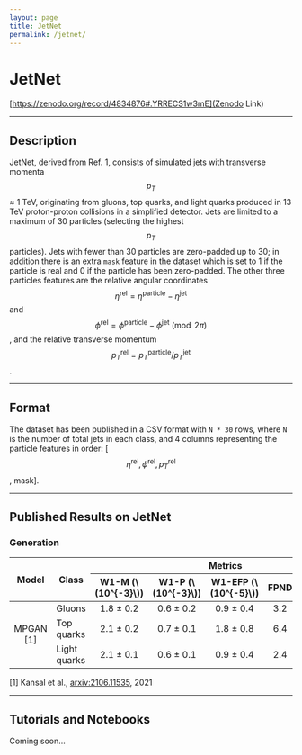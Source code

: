 ```yaml
---
layout: page
title: JetNet
permalink: /jetnet/
---
```


# JetNet

[https://zenodo.org/record/4834876#.YRRECS1w3mE](Zenodo Link)

---
## Description

JetNet, derived from Ref. 1, consists of simulated jets with transverse momenta $$p_T$$ ≈ 1 TeV, originating from gluons, top quarks, and light quarks produced in 13 TeV proton-proton collisions in a simplified detector. Jets are limited to a maximum of 30 particles (selecting the highest $$p_T$$ particles). Jets with fewer than 30 particles are zero-padded up to 30; in addition there is an extra `mask` feature in the dataset which is set to 1 if the particle is real and 0 if the particle has been zero-padded. The other three particles features are the relative angular coordinates $$\eta^\mathrm{rel} = \eta^\mathrm{particle} - \eta^\mathrm{jet}$$ and $$\phi^\mathrm{rel} = \phi^\mathrm{particle} - \phi^\mathrm{jet} \pmod{2\pi}$$, and the relative transverse momentum $$p_T^\mathrm{rel} = p_T^\mathrm{particle}/p_T^\mathrm{jet}$$.

_____
## Format

The dataset has been published in a CSV format with `N * 30` rows, where `N` is the number of total jets in each class, and 4 columns representing the particle features in order: [$$\eta^\mathrm{rel}, \phi^\mathrm{rel}, p_T^\mathrm{rel}$$,  mask].

_____
## Published Results on JetNet

### Generation

<table>
    <thead>
        <tr>
            <th rowspan=2>Model</th>
            <th rowspan=2>Class</th>
            <th colspan=6>Metrics</th>
        </tr>
        <tr>
            <th>W1-M (\(10^{-3}\))</th>
            <th>W1-P (\(10^{-3}\))</th>
            <th>W1-EFP (\(10^{-5}\))</th>
            <th>FPND</th>
            <th>COV</th>
            <th>MMD</th>
        </tr>
    </thead>
    <tbody>
        <tr>
            <td rowspan=3 align="center">MPGAN [1]</td>
            <td>Gluons</td>
            <td align="center">1.8 ± 0.2</td>
            <td align="center">0.6 ± 0.2</td>
            <td align="center">0.9 ± 0.4</td>
            <td align="center">3.2</td>
            <td align="center">0.54</td>
            <td align="center">0.036</td>
        </tr>
        <tr>
            <td>Top quarks</td>
            <td align="center">2.1 ± 0.2</td>
            <td align="center">0.7 ± 0.1</td>
            <td align="center">1.8 ± 0.8</td>
            <td align="center">6.4</td>
            <td align="center">0.56</td>
            <td align="center">0.071</td>
        </tr>
        <tr>
            <td>Light quarks</td>
            <td align="center">2.1 ± 0.1</td>
            <td align="center">0.6 ± 0.1</td>
            <td align="center">0.9 ± 0.4</td>
            <td align="center">2.4</td>
            <td align="center">0.54</td>
            <td align="center">0.026</td>
        </tr>
    </tbody>
</table>

[1] Kansal et al., [arxiv:2106.11535](https://arxiv.org/abs/2106.11535), 2021

_____
## Tutorials and Notebooks

Coming soon...
